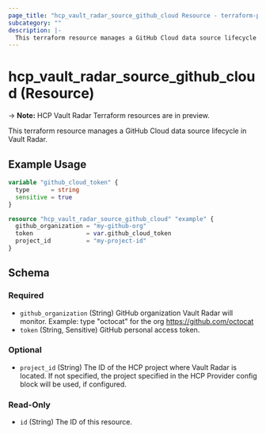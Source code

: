 ```yaml
---
page_title: "hcp_vault_radar_source_github_cloud Resource - terraform-provider-hcp"
subcategory: ""
description: |-
  This terraform resource manages a GitHub Cloud data source lifecycle in Vault Radar.
---
```


# hcp_vault_radar_source_github_cloud (Resource)

-> **Note:** HCP Vault Radar Terraform resources are in preview.

This terraform resource manages a GitHub Cloud data source lifecycle in Vault Radar.

## Example Usage

```terraform
variable "github_cloud_token" {
  type      = string
  sensitive = true
}

resource "hcp_vault_radar_source_github_cloud" "example" {
  github_organization = "my-github-org"
  token               = var.github_cloud_token
  project_id          = "my-project-id"
}
```


<!-- schema generated by tfplugindocs -->
## Schema

### Required

- `github_organization` (String) GitHub organization Vault Radar will monitor. Example: type "octocat" for the org https://github.com/octocat
- `token` (String, Sensitive) GitHub personal access token.

### Optional

- `project_id` (String) The ID of the HCP project where Vault Radar is located. If not specified, the project specified in the HCP Provider config block will be used, if configured.

### Read-Only

- `id` (String) The ID of this resource.
